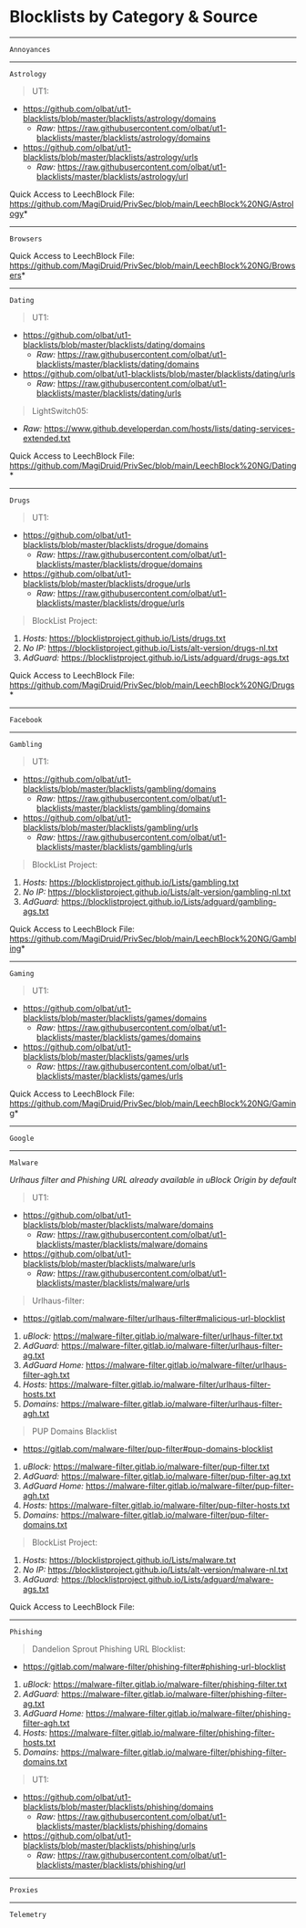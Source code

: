 # Blocklists by Category & Source


---
`Annoyances`



---
`Astrology`
>UT1:
 - https://github.com/olbat/ut1-blacklists/blob/master/blacklists/astrology/domains
   - *Raw:* https://raw.githubusercontent.com/olbat/ut1-blacklists/master/blacklists/astrology/domains
 - https://github.com/olbat/ut1-blacklists/blob/master/blacklists/astrology/urls
   - *Raw:* https://raw.githubusercontent.com/olbat/ut1-blacklists/master/blacklists/astrology/url
   
Quick Access to LeechBlock File: https://github.com/MagiDruid/PrivSec/blob/main/LeechBlock%20NG/Astrology*

---
`Browsers`

Quick Access to LeechBlock File: https://github.com/MagiDruid/PrivSec/blob/main/LeechBlock%20NG/Browsers*

---
`Dating`
>UT1:
  - https://github.com/olbat/ut1-blacklists/blob/master/blacklists/dating/domains
    - *Raw:* https://raw.githubusercontent.com/olbat/ut1-blacklists/master/blacklists/dating/domains
  - https://github.com/olbat/ut1-blacklists/blob/master/blacklists/dating/urls
    - *Raw:* https://raw.githubusercontent.com/olbat/ut1-blacklists/master/blacklists/dating/urls
>LightSwitch05:
  - *Raw:* https://www.github.developerdan.com/hosts/lists/dating-services-extended.txt
    
Quick Access to LeechBlock File: https://github.com/MagiDruid/PrivSec/blob/main/LeechBlock%20NG/Dating*

---
`Drugs`
>UT1:
  - https://github.com/olbat/ut1-blacklists/blob/master/blacklists/drogue/domains
    - *Raw:* https://raw.githubusercontent.com/olbat/ut1-blacklists/master/blacklists/drogue/domains
  - https://github.com/olbat/ut1-blacklists/blob/master/blacklists/drogue/urls
    - *Raw:* https://raw.githubusercontent.com/olbat/ut1-blacklists/master/blacklists/drogue/urls
    
>BlockList Project: 
   1. *Hosts:* https://blocklistproject.github.io/Lists/drugs.txt
   2. *No IP:* https://blocklistproject.github.io/Lists/alt-version/drugs-nl.txt
   3. *AdGuard:* https://blocklistproject.github.io/Lists/adguard/drugs-ags.txt
    
Quick Access to LeechBlock File: https://github.com/MagiDruid/PrivSec/blob/main/LeechBlock%20NG/Drugs*

---
`Facebook`



---
`Gambling`
>UT1:
 - https://github.com/olbat/ut1-blacklists/blob/master/blacklists/gambling/domains
   - *Raw:* https://raw.githubusercontent.com/olbat/ut1-blacklists/master/blacklists/gambling/domains
 - https://github.com/olbat/ut1-blacklists/blob/master/blacklists/gambling/urls
   - *Raw:* https://raw.githubusercontent.com/olbat/ut1-blacklists/master/blacklists/gambling/urls
>BlockList Project:
  1. *Hosts:* https://blocklistproject.github.io/Lists/gambling.txt
  2. *No IP:* https://blocklistproject.github.io/Lists/alt-version/gambling-nl.txt
  3. *AdGuard:* https://blocklistproject.github.io/Lists/adguard/gambling-ags.txt

Quick Access to LeechBlock File: https://github.com/MagiDruid/PrivSec/blob/main/LeechBlock%20NG/Gambling*

---
`Gaming`
>UT1: 
 - https://github.com/olbat/ut1-blacklists/blob/master/blacklists/games/domains
   - *Raw:* https://raw.githubusercontent.com/olbat/ut1-blacklists/master/blacklists/games/domains
 - https://github.com/olbat/ut1-blacklists/blob/master/blacklists/games/urls
   - *Raw:* https://raw.githubusercontent.com/olbat/ut1-blacklists/master/blacklists/games/urls

Quick Access to LeechBlock File: https://github.com/MagiDruid/PrivSec/blob/main/LeechBlock%20NG/Gaming*

---
`Google`

---
`Malware`

*Urlhaus filter and Phishing URL already available in uBlock Origin by default*
>UT1: 
 - https://github.com/olbat/ut1-blacklists/blob/master/blacklists/malware/domains
   - *Raw:* https://raw.githubusercontent.com/olbat/ut1-blacklists/master/blacklists/malware/domains
 - https://github.com/olbat/ut1-blacklists/blob/master/blacklists/malware/urls
   - *Raw:* https://raw.githubusercontent.com/olbat/ut1-blacklists/master/blacklists/malware/urls
>Urlhaus-filter:
 - https://gitlab.com/malware-filter/urlhaus-filter#malicious-url-blocklist
 1. *uBlock:* https://malware-filter.gitlab.io/malware-filter/urlhaus-filter.txt
 2. *AdGuard:* https://malware-filter.gitlab.io/malware-filter/urlhaus-filter-ag.txt
 3. *AdGuard Home:* https://malware-filter.gitlab.io/malware-filter/urlhaus-filter-agh.txt
 4. *Hosts:* https://malware-filter.gitlab.io/malware-filter/urlhaus-filter-hosts.txt
 5. *Domains:* https://malware-filter.gitlab.io/malware-filter/urlhaus-filter-agh.txt
>PUP Domains Blacklist
 - https://gitlab.com/malware-filter/pup-filter#pup-domains-blocklist
 1. *uBlock:* https://malware-filter.gitlab.io/malware-filter/pup-filter.txt
 2. *AdGuard:* https://malware-filter.gitlab.io/malware-filter/pup-filter-ag.txt
 3. *AdGuard Home:* https://malware-filter.gitlab.io/malware-filter/pup-filter-agh.txt
 4. *Hosts:* https://malware-filter.gitlab.io/malware-filter/pup-filter-hosts.txt
 5. *Domains:* https://malware-filter.gitlab.io/malware-filter/pup-filter-domains.txt
>BlockList Project: 
 1. *Hosts:* https://blocklistproject.github.io/Lists/malware.txt
 2. *No IP:* https://blocklistproject.github.io/Lists/alt-version/malware-nl.txt
 3. *AdGuard:* https://blocklistproject.github.io/Lists/adguard/malware-ags.txt
 
 Quick Access to LeechBlock File:
 
 ---
 `Phishing`
 >Dandelion Sprout
 >Phishing URL Blocklist: 
 - https://gitlab.com/malware-filter/phishing-filter#phishing-url-blocklist
 1. *uBlock:* https://malware-filter.gitlab.io/malware-filter/phishing-filter.txt
 2. *AdGuard:* https://malware-filter.gitlab.io/malware-filter/phishing-filter-ag.txt
 3. *AdGuard Home:* https://malware-filter.gitlab.io/malware-filter/phishing-filter-agh.txt
 4. *Hosts:* https://malware-filter.gitlab.io/malware-filter/phishing-filter-hosts.txt
 5. *Domains:* https://malware-filter.gitlab.io/malware-filter/phishing-filter-domains.txt
 >UT1:
 - https://github.com/olbat/ut1-blacklists/blob/master/blacklists/phishing/domains
   - *Raw:* https://raw.githubusercontent.com/olbat/ut1-blacklists/master/blacklists/phishing/domains
 - https://github.com/olbat/ut1-blacklists/blob/master/blacklists/phishing/urls
   - *Raw:* https://raw.githubusercontent.com/olbat/ut1-blacklists/master/blacklists/phishing/url
 
---
`Proxies`

----
 `Telemetry`
